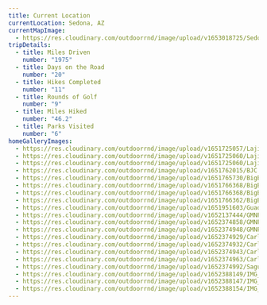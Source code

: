 ```yaml
---
title: Current Location
currentLocation: Sedona, AZ
currentMapImage:
  - https://res.cloudinary.com/outdoorrnd/image/upload/v1653018725/SedonaSelfie.1_kbuj2p.jpg
tripDetails:
  - title: Miles Driven
    number: "1975"
  - title: Days on the Road
    number: "20"
  - title: Hikes Completed
    number: "11"
  - title: Rounds of Golf
    number: "9"
  - title: Miles Hiked
    number: "46.2"
  - title: Parks Visited
    number: "6"
homeGalleryImages:
  - https://res.cloudinary.com/outdoorrnd/image/upload/v1651725057/Lajitas.4_cx4wks.jpg
  - https://res.cloudinary.com/outdoorrnd/image/upload/v1651725060/Lajitas.1_issr2i.jpg
  - https://res.cloudinary.com/outdoorrnd/image/upload/v1651725060/Lajitas.5_ipzzmf.jpg
  - https://res.cloudinary.com/outdoorrnd/image/upload/v1651762015/BJC.2_kr253b.jpg
  - https://res.cloudinary.com/outdoorrnd/image/upload/v1651765730/BigBend.1_tnoeo7.jpg
  - https://res.cloudinary.com/outdoorrnd/image/upload/v1651766368/BigBend.4_cgbbvb.jpg
  - https://res.cloudinary.com/outdoorrnd/image/upload/v1651766368/BigBend.3_c1c8qb.jpg
  - https://res.cloudinary.com/outdoorrnd/image/upload/v1651766362/BigBend.2_eyb5qw.jpg
  - https://res.cloudinary.com/outdoorrnd/image/upload/v1651951603/GuadalupeMountainsNP.1.heic
  - https://res.cloudinary.com/outdoorrnd/image/upload/v1652137444/GMNP.7_fmczw6.jpg
  - https://res.cloudinary.com/outdoorrnd/image/upload/v1652374858/GMNP.1_qkqxbp.jpg
  - https://res.cloudinary.com/outdoorrnd/image/upload/v1652374948/GMNP.12_azuit0.jpg
  - https://res.cloudinary.com/outdoorrnd/image/upload/v1652374929/CarlsbadCaverns.13_f5wwqq.jpg
  - https://res.cloudinary.com/outdoorrnd/image/upload/v1652374932/CarlsbadCaverns.15_dg0znl.jpg
  - https://res.cloudinary.com/outdoorrnd/image/upload/v1652374943/CarlsbadCaverns.14_hnlc1b.jpg
  - https://res.cloudinary.com/outdoorrnd/image/upload/v1652374963/CarlsbadCaverns.18_ff6wdj.jpg
  - https://res.cloudinary.com/outdoorrnd/image/upload/v1652374992/SaguaroNPE.8_jbktkj.jpg
  - https://res.cloudinary.com/outdoorrnd/image/upload/v1652388149/IMG_4943_geonqf.jpg
  - https://res.cloudinary.com/outdoorrnd/image/upload/v1652388147/IMG_4929_hb7skg.jpg
  - https://res.cloudinary.com/outdoorrnd/image/upload/v1652388154/IMG_4949_nswonh.jpg
---
```


